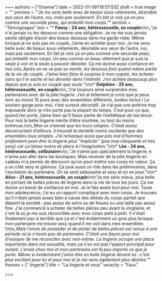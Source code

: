 +++
authors = ["Orianne"]
date = 2022-01-09T16:57:53Z
draft = true
image = ""
preview = "_\"Je me sens belle avec de beaux sous-vêtements, désirable aux yeux de l’autre, oui, mais pas seulement. En fait je vois ça un peu comme une seconde peau, qui embellit mon corps.\"_"
section = "Témoignages"
text = "* **Fanny - 24 ans, hétérosexuelle, en couple**\n\n_\"Je n'ai jamais vu les dessous comme une obligation. Je ne me suis jamais sentie obligée d’avoir des beaux dessous dans ma garde-robe. Même lorsque je ne suis pas en couple, j’aime en acheter pour moi. Je me sens belle avec de beaux sous-vêtements, désirable aux yeux de l’autre, oui, mais pas seulement. En fait je vois ça un peu comme une seconde peau, qui embellit mon corps. Un peu comme un beau vêtement que je suis la seule à voir et la seule à pouvoir dévoiler. Ça me donne aussi confiance en moi._\n\n_Après on ne va pas se mentir, les dessous font quand même partie de la vie de couple. J’aime bien faire la surprise à mon copain, les acheter sans qu’il le sache et les dévoiler dans l’intimité. J’en achète beaucoup plus depuis que je suis en couple que seule.\"_\n\n* **Delphine - 25 ans, hétérosexuelle, en couple**\n\n_\"J’ai toujours aimé surprendre mes partenaires avec de la jolie lingerie. J’en ai tellement je crois que je peux tenir au moins 15 jours avec des ensembles différents, bodies inclus ! Le soutien-gorge pour moi, c’est surtout décoratif. Je n’ai pas une poitrine trop imposante donc je n’en porte pas la plupart du temps. C’est pour ça que, quand j’en porte, j’aime bien qu’il fasse partie de l’esthétique de ma tenue. Pour moi la belle lingerie mérite d’être montrée, ou tout du moins entrevue._\n\n_Mon ex n’aimait que les trucs simples. C’était assez déconcertant d’ailleurs. Il trouvait la dentelle moins excitante que des ensembles tous simples. J’ai remarqué aussi que pas mal d’hommes préféraient peut-être la lingerie plus ''implicite'' (pas trop clinquante et très sexy) car ça laisse moins de place à l’imagination.\"_\n\n* **Léa - 24 ans, hétérosexuelle, célibataire**\n\n_\"Je n’aime pas spécialement la lingerie, e n'aime pas aller dans les boutiques. Mais recevoir de la jolie lingerie en cadeau m'a permis de découvrir qu'on peut mettre son corps en valeur. Ça a un côté sexy et glamour. Ça joue aussi un rôle dans les préliminaires, dans l'excitation du partenaire. On se sent séduisante et sexy et on en joue.\"_\n\n* **Alice - 21 ans, hétérosexuelle, en couple**\n\n_\"Je me sens mieux, plus belle en portant de belles pièces de lingerie dans la vie de tous les jours. Ça me donne un boost de confiance en moi. Je le fais avant tout pour moi. Toute mon adolescence, j'ai eu un rapport compliqué avec mon corps. Je trouvais qu'il n'était jamais assez bien à cause des diktats du corps parfait que dépeint la société : pas assez de seins ou de fesses ou une taille pas assez fine. J'ai commencé à acheter de belles pièces peu avant la vingtaine, et c'est là où je me suis réconciliée avec mon corps petit à petit. Il n'était finalement pas si terrible que ça et c'est évidemment un gros plus lorsque mon partenaire me trouve sexy quand il me voit dans mes ensembles !_\n\n_Mais l'envie de posséder et de porter de belles pièces est venue à une période où je n'avais pas de partenaire. C'était une façon pour moi d'essayer de me réconcilier avec moi-même. La lingerie occupe une place importante dans ma sexualité, mais ça n'en est pas l'aspect principal pour autant. L’envie chez moi et mon partenaire est là peu importe ce que je porte. Même si évidemment j'aime être en belle lingerie devant lui : c'est plus excitant pour lui et pour moi et je me sens également plus désirée.\"_"
themes = [" lingerie"]
title = "La lingerie et vous"
veracity = "Faux"

+++
